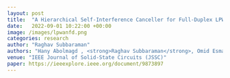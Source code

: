 ```yaml
---
layout: post
title:  "A Hierarchical Self-Interference Canceller for Full-Duplex LPWAN Applications Achieving 52–70-dB RF Cancellation"
date:   2022-09-01 10:22:00 +00:00
image: /images/lpwanfd.png
categories: research
author: "Raghav Subbaraman"
authors: "Hany Abolmagd , <strong>Raghav Subbaraman</strong>, Omid Esmaeeli, Yeswanth Guntupalli, Ahmad Sharkia, Dinesh Bharadia, Sudip Shekhar"
venue: "IEEE Journal of Solid-State Circuits (JSSC)"
paper: https://ieeexplore.ieee.org/document/9873897
---
```

